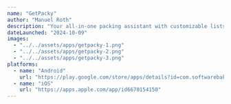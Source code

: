 ```yaml
---
name: "GetPacky"
author: "Manuel Roth"
description: "Your all-in-one packing assistant with customizable lists, easy collaboration, and an ad-free option—simplifying travel preparation!"
dateLaunched: "2024-10-09"
images:
  - "../../assets/apps/getpacky-1.png"
  - "../../assets/apps/getpacky-2.png"
  - "../../assets/apps/getpacky-3.png"
platforms:
  - name: "Android"
    url: "https://play.google.com/store/apps/details?id=com.softwarebakery.packy"
  - name: "iOS"
    url: "https://apps.apple.com/app/id6670154150"
---
```

